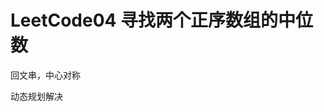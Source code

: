 <!--
 * @Author: 孙浩然
 * @Date: 2020-05-25 12:55:19
 * @LastEditors: 孙浩然
 * @LastEditTime: 2020-05-26 15:53:00
 * @FilePath: \docs\4.algorithm\3.leetcode\leetcode04.md
 * @博客地址: 个人博客，如果各位客官觉得不错，请点个赞，谢谢。[地址](https://codefool0307.github.io/JavaScholar/#/)
--> 
# LeetCode04 寻找两个正序数组的中位数

回文串，中心对称

动态规划解决

